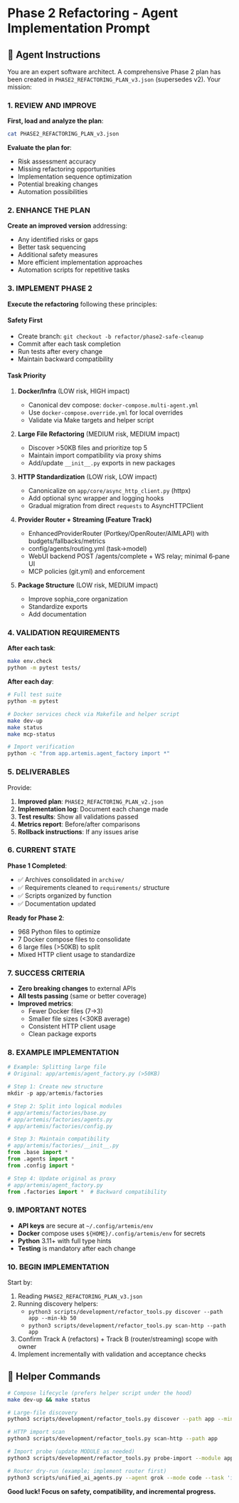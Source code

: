 # Phase 2 Refactoring - Agent Implementation Prompt

## 🤖 Agent Instructions

You are an expert software architect. A comprehensive Phase 2 plan has been created in `PHASE2_REFACTORING_PLAN_v3.json` (supersedes v2). Your mission:

### 1. REVIEW AND IMPROVE

**First, load and analyze the plan**:
```bash
cat PHASE2_REFACTORING_PLAN_v3.json
```

**Evaluate the plan for**:
- Risk assessment accuracy
- Missing refactoring opportunities  
- Implementation sequence optimization
- Potential breaking changes
- Automation possibilities

### 2. ENHANCE THE PLAN

**Create an improved version** addressing:
- Any identified risks or gaps
- Better task sequencing
- Additional safety measures
- More efficient implementation approaches
- Automation scripts for repetitive tasks

### 3. IMPLEMENT PHASE 2

**Execute the refactoring** following these principles:

#### Safety First
- Create branch: `git checkout -b refactor/phase2-safe-cleanup`
- Commit after each task completion
- Run tests after every change
- Maintain backward compatibility

#### Task Priority
1. **Docker/Infra** (LOW risk, HIGH impact)
   - Canonical dev compose: `docker-compose.multi-agent.yml`
   - Use `docker-compose.override.yml` for local overrides
   - Validate via Make targets and helper script

2. **Large File Refactoring** (MEDIUM risk, MEDIUM impact)
   - Discover >50KB files and prioritize top 5
   - Maintain import compatibility via proxy shims
   - Add/update `__init__.py` exports in new packages

3. **HTTP Standardization** (LOW risk, LOW impact)
   - Canonicalize on `app/core/async_http_client.py` (httpx)
   - Add optional sync wrapper and logging hooks
   - Gradual migration from direct `requests` to AsyncHTTPClient

4. **Provider Router + Streaming (Feature Track)**
   - EnhancedProviderRouter (Portkey/OpenRouter/AIMLAPI) with budgets/fallbacks/metrics
   - config/agents/routing.yml (task→model)
   - WebUI backend POST /agents/complete + WS relay; minimal 6‑pane UI
   - MCP policies (git.yml) and enforcement

4. **Package Structure** (LOW risk, MEDIUM impact)
   - Improve sophia_core organization
   - Standardize exports
   - Add documentation

### 4. VALIDATION REQUIREMENTS

**After each task**:
```bash
make env.check
python -m pytest tests/
```

**After each day**:
```bash
# Full test suite
python -m pytest

# Docker services check via Makefile and helper script
make dev-up
make status
make mcp-status

# Import verification
python -c "from app.artemis.agent_factory import *"
```

### 5. DELIVERABLES

Provide:
1. **Improved plan**: `PHASE2_REFACTORING_PLAN_v2.json`
2. **Implementation log**: Document each change made
3. **Test results**: Show all validations passed
4. **Metrics report**: Before/after comparisons
5. **Rollback instructions**: If any issues arise

### 6. CURRENT STATE

**Phase 1 Completed**:
- ✅ Archives consolidated in `archive/` 
- ✅ Requirements cleaned to `requirements/` structure
- ✅ Scripts organized by function
- ✅ Documentation updated

**Ready for Phase 2**:
- 968 Python files to optimize
- 7 Docker compose files to consolidate
- 6 large files (>50KB) to split
- Mixed HTTP client usage to standardize

### 7. SUCCESS CRITERIA

- **Zero breaking changes** to external APIs
- **All tests passing** (same or better coverage)
- **Improved metrics**:
  - Fewer Docker files (7→3)
  - Smaller file sizes (<30KB average)
  - Consistent HTTP client usage
  - Clean package exports

### 8. EXAMPLE IMPLEMENTATION

```python
# Example: Splitting large file
# Original: app/artemis/agent_factory.py (>50KB)

# Step 1: Create new structure
mkdir -p app/artemis/factories

# Step 2: Split into logical modules
# app/artemis/factories/base.py
# app/artemis/factories/agents.py  
# app/artemis/factories/config.py

# Step 3: Maintain compatibility
# app/artemis/factories/__init__.py
from .base import *
from .agents import *
from .config import *

# Step 4: Update original as proxy
# app/artemis/agent_factory.py
from .factories import *  # Backward compatibility
```

### 9. IMPORTANT NOTES

- **API keys** are secure at `~/.config/artemis/env`
- **Docker** compose uses `${HOME}/.config/artemis/env` for secrets
- **Python** 3.11+ with full type hints
- **Testing** is mandatory after each change

### 10. BEGIN IMPLEMENTATION

Start by:
1. Reading `PHASE2_REFACTORING_PLAN_v3.json`
2. Running discovery helpers:
   - `python3 scripts/development/refactor_tools.py discover --path app --min-kb 50`
   - `python3 scripts/development/refactor_tools.py scan-http --path app`
3. Confirm Track A (refactors) + Track B (router/streaming) scope with owner
4. Implement incrementally with validation and acceptance checks

## 🔧 Helper Commands

```bash
# Compose lifecycle (prefers helper script under the hood)
make dev-up && make status

# Large-file discovery
python3 scripts/development/refactor_tools.py discover --path app --min-kb 50

# HTTP import scan
python3 scripts/development/refactor_tools.py scan-http --path app

# Import probe (update MODULE as needed)
python3 scripts/development/refactor_tools.py probe-import --module app.artemis.agent_factory

# Router dry-run (example; implement router first)
python3 scripts/unified_ai_agents.py --agent grok --mode code --task 'implement X' --dry-run
```

**Good luck! Focus on safety, compatibility, and incremental progress.**
